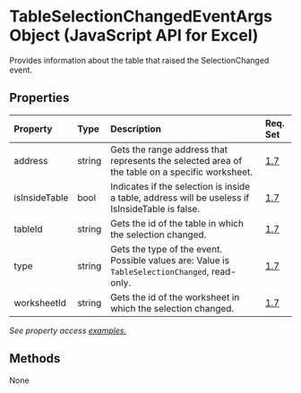 # TableSelectionChangedEventArgs Object (JavaScript API for Excel)

Provides information about the table that raised the SelectionChanged event.

## Properties

| Property	   | Type	|Description| Req. Set|
|:---------------|:--------|:----------|:----|
|address|string|Gets the range address that represents the selected area of the table on a specific worksheet.|[1.7](../requirement-sets/excel-api-requirement-sets.md)|
|isInsideTable|bool|Indicates if the selection is inside a table, address will be useless if IsInsideTable is false.|[1.7](../requirement-sets/excel-api-requirement-sets.md)|
|tableId|string|Gets the id of the table in which the selection changed.|[1.7](../requirement-sets/excel-api-requirement-sets.md)|
|type|string|Gets the type of the event. Possible values are: Value is `TableSelectionChanged`, read-only.|[1.7](../requirement-sets/excel-api-requirement-sets.md)|
|worksheetId|string|Gets the id of the worksheet in which the selection changed.|[1.7](../requirement-sets/excel-api-requirement-sets.md)|

_See property access [examples.](#property-access-examples)_


## Methods
None


